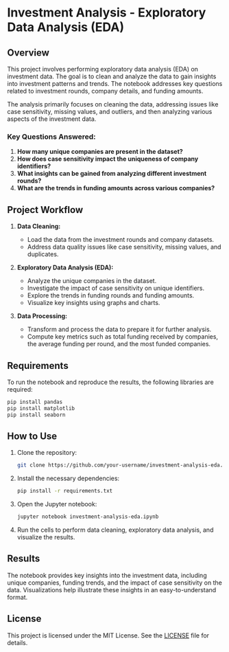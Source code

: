 
# Investment Analysis - Exploratory Data Analysis (EDA)

## Overview

This project involves performing exploratory data analysis (EDA) on investment data. The goal is to clean and analyze the data to gain insights into investment patterns and trends. The notebook addresses key questions related to investment rounds, company details, and funding amounts. 

The analysis primarily focuses on cleaning the data, addressing issues like case sensitivity, missing values, and outliers, and then analyzing various aspects of the investment data.

### Key Questions Answered:

1. **How many unique companies are present in the dataset?**
2. **How does case sensitivity impact the uniqueness of company identifiers?**
3. **What insights can be gained from analyzing different investment rounds?**
4. **What are the trends in funding amounts across various companies?**

## Project Workflow

1. **Data Cleaning:**
   - Load the data from the investment rounds and company datasets.
   - Address data quality issues like case sensitivity, missing values, and duplicates.

2. **Exploratory Data Analysis (EDA):**
   - Analyze the unique companies in the dataset.
   - Investigate the impact of case sensitivity on unique identifiers.
   - Explore the trends in funding rounds and funding amounts.
   - Visualize key insights using graphs and charts.

3. **Data Processing:**
   - Transform and process the data to prepare it for further analysis.
   - Compute key metrics such as total funding received by companies, the average funding per round, and the most funded companies.

## Requirements

To run the notebook and reproduce the results, the following libraries are required:

```bash
pip install pandas
pip install matplotlib
pip install seaborn
```

## How to Use

1. Clone the repository:
   ```bash
   git clone https://github.com/your-username/investment-analysis-eda.git
   ```

2. Install the necessary dependencies:
   ```bash
   pip install -r requirements.txt
   ```

3. Open the Jupyter notebook:
   ```bash
   jupyter notebook investment-analysis-eda.ipynb
   ```

4. Run the cells to perform data cleaning, exploratory data analysis, and visualize the results.

## Results

The notebook provides key insights into the investment data, including unique companies, funding trends, and the impact of case sensitivity on the data. Visualizations help illustrate these insights in an easy-to-understand format.

## License

This project is licensed under the MIT License. See the [LICENSE](LICENSE) file for details.
